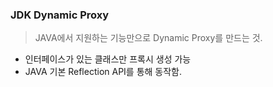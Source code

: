 ### JDK Dynamic Proxy
> JAVA에서 지원하는 기능만으로 Dynamic Proxy를 만드는 것.

- 인터페이스가 있는 클래스만 프록시 생성 가능
- JAVA 기본 Reflection API를 통해 동작함.

